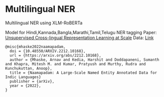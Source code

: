 # Multilingual NER
Multilingual NER using XLM-RoBERTa

Model for Hindi,Kannada,Bangla,Marathi,Tamil,Telugu NER tagging
Paper: [Unsupervised Cross-lingual Representation Learning at Scale](https://arxiv.org/pdf/1911.02116.pdf) 
Data: [Link](https://huggingface.co/datasets/ai4bharat/naamapadam)

```
@misc{mhaske2022naamapadam,
  doi = {10.48550/ARXIV.2212.10168},
  url = {https://arxiv.org/abs/2212.10168},
  author = {Mhaske, Arnav and Kedia, Harshit and Doddapaneni, Sumanth and Khapra, Mitesh M. and Kumar, Pratyush and Murthy, Rudra and Kunchukuttan, Anoop},
  title = {Naamapadam: A Large-Scale Named Entity Annotated Data for Indic Languages}
  publisher = {arXiv},
  year = {2022},
}
```